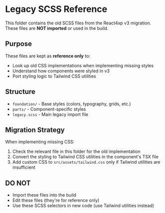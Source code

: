 # Legacy SCSS Reference

This folder contains the old SCSS files from the React4xp v3 migration. These files are **NOT imported** or used in the build.

## Purpose

These files are kept as **reference only** to:
- Look up old CSS implementations when implementing missing styles
- Understand how components were styled in v3
- Port styling logic to Tailwind CSS utilities

## Structure

- `foundation/` - Base styles (colors, typography, grids, etc.)
- `parts/` - Component-specific styles
- `legacy.scss` - Main legacy import file

## Migration Strategy

When implementing missing CSS:
1. Check the relevant file in this folder for the old implementation
2. Convert the styling to Tailwind CSS utilities in the component's TSX file
3. Add custom CSS to `src/assets/tailwind.css` only if Tailwind utilities are insufficient

## DO NOT

- Import these files into the build
- Edit these files (they're for reference only)
- Use these SCSS selectors in new code (use Tailwind utilities instead)
